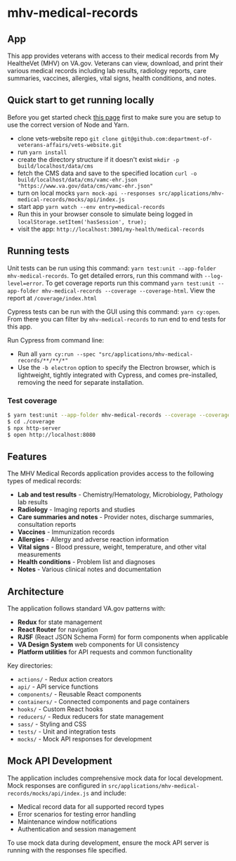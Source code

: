 # mhv-medical-records

## App

This app provides veterans with access to their medical records from My HealtheVet (MHV) on VA.gov. Veterans can view, download, and print their various medical records including lab results, radiology reports, care summaries, vaccines, allergies, vital signs, health conditions, and notes.

## Quick start to get running locally

Before you get started check [this page](https://depo-platform-documentation.scrollhelp.site/developer-docs/setting-up-your-local-frontend-environment) first to make sure you are setup to use the correct version of Node and Yarn.

- clone vets-website repo `git clone git@github.com:department-of-veterans-affairs/vets-website.git`
- run `yarn install`
- create the directory structure if it doesn't exist
  `mkdir -p build/localhost/data/cms`
- fetch the CMS data and save to the specified location
  `curl -o build/localhost/data/cms/vamc-ehr.json "https://www.va.gov/data/cms/vamc-ehr.json"`
- turn on local mocks `yarn mock-api --responses src/applications/mhv-medical-records/mocks/api/index.js`
- start app `yarn watch --env entry=medical-records`
- Run this in your browser console to simulate being logged in `localStorage.setItem('hasSession', true);`
- visit the app: `http://localhost:3001/my-health/medical-records`

## Running tests

Unit tests can be run using this command: `yarn test:unit --app-folder mhv-medical-records`. To get detailed errors, run this command with `--log-level=error`. To get coverage reports run this command `yarn test:unit --app-folder mhv-medical-records --coverage --coverage-html`. View the report at `/coverage/index.html`

Cypress tests can be run with the GUI using this command: `yarn cy:open`. From there you can filter by `mhv-medical-records` to run end to end tests for this app.

Run Cypress from command line:

- Run all `yarn cy:run --spec "src/applications/mhv-medical-records/**/**/*"`
- Use the `-b electron` option to specify the Electron browser, which is lightweight, tightly integrated with Cypress, and comes pre-installed, removing the need for separate installation.

### Test coverage

```bash
$ yarn test:unit --app-folder mhv-medical-records --coverage --coverage-html
$ cd ./coverage
$ npx http-server
$ open http://localhost:8080
```

## Features

The MHV Medical Records application provides access to the following types of medical records:

- **Lab and test results** - Chemistry/Hematology, Microbiology, Pathology lab results
- **Radiology** - Imaging reports and studies  
- **Care summaries and notes** - Provider notes, discharge summaries, consultation reports
- **Vaccines** - Immunization records
- **Allergies** - Allergy and adverse reaction information
- **Vital signs** - Blood pressure, weight, temperature, and other vital measurements
- **Health conditions** - Problem list and diagnoses
- **Notes** - Various clinical notes and documentation

## Architecture

The application follows standard VA.gov patterns with:

- **Redux** for state management
- **React Router** for navigation
- **RJSF** (React JSON Schema Form) for form components when applicable
- **VA Design System** web components for UI consistency
- **Platform utilities** for API requests and common functionality

Key directories:
- `actions/` - Redux action creators
- `api/` - API service functions
- `components/` - Reusable React components
- `containers/` - Connected components and page containers
- `hooks/` - Custom React hooks
- `reducers/` - Redux reducers for state management
- `sass/` - Styling and CSS
- `tests/` - Unit and integration tests
- `mocks/` - Mock API responses for development

## Mock API Development

The application includes comprehensive mock data for local development. Mock responses are configured in `src/applications/mhv-medical-records/mocks/api/index.js` and include:

- Medical record data for all supported record types
- Error scenarios for testing error handling
- Maintenance window notifications
- Authentication and session management

To use mock data during development, ensure the mock API server is running with the responses file specified.
